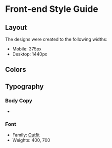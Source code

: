 # Front-end Style Guide

## Layout

The designs were created to the following widths:

- Mobile: 375px
- Desktop: 1440px

## Colors

## Typography

### Body Copy

-

### Font

- Family: [Outfit](https://fonts.google.com/specimen/Outfit)
- Weights: 400, 700
